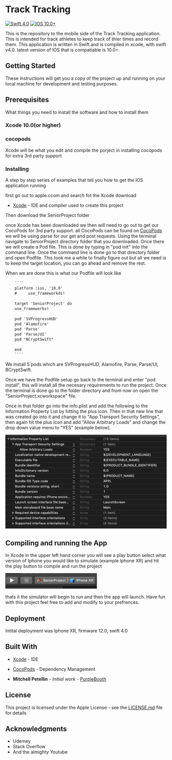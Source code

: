 # Track Tracking


[![Swift 4.0](https://img.shields.io/badge/Swift-4.0-brightgreen.svg?style=flat)](https://github.com/dwyl/esta/issues) [![IOS 10.0+](https://img.shields.io/badge/IOS-10.0-brightgreen.svg?style=flat)](https://github.com/dwyl/esta/issues)

This is the repository to the mobile side of the Track Tracking application. This is intended for track athletes to keep track of thier times and record them. This application is written in Swift and is compiled in xcode, with swift v4.0. latest version of IOS that is compatiable is 10.0+.

## Getting Started

These instructions will get you a copy of the project up and running on your local machine for development and testing purposes.

## Prerequisites

What things you need to install the software and how to install them

### Xcode 10.0(or higher)
### cocopods

Xcode will be what you edit and compile the porject in
installing cocopods for extra 3rd party support

### Installing

A step by step series of examples that tell you how to get the IOS application running

first go out to apple.ccom and search fot the Xcode download
* [Xcode](https://developer.apple.com/xcode/) - IDE and compiler used to create this project

Then download the SeniorProject folder

once Xcode has been downloaded we then will need to go out to get our CocoPods for 3rd party support.
        all CocoPods can be found on [CocoPods](https://cocoapods.org)
        we will be using parse for our get and post requests.
        Using the terminal navigate to SeniorProject directory folder that you downloaded.
        Once there we will create a Pod file. This is done by typing in "pod init" into the command line.
        Once the command line is done go to that directory folder and open Podfile.
        This took me a while to finally figure out but all we need is to keep the target location, you can go ahead
        and remove the rest.
        
   When we are done this is what our Podfile will look like 
   
        ````
        platform :ios, '10.0'
        #     use_frameworkds!

        target 'SeniorProject' do
        use_frameworks!

        pod 'SVProgressHUD'
        pod 'Alamofire'
        pod 'Parse'
        pod 'Parse/UI'
        pod "BCryptSwift"

        end
        ````
   We install 5 pods which are SVProgressHUD, Alamofire, Parse, Parse/UI, BCryptSwift.
        
   Once we have the Podfile setup go back to the terminal and enter "pod install", this will install all the necesary           requirements to run the project. Once the terminal is done go to the folder directory and from now on open the "SeniorProject.xcworkspace" file.
   
Once in that folder go into the info.plist and add the following to the Information Property List by hitting the plus icon.
Then in that new line that was created go into it and change it to "App Transport Security Settings", then again hit the   plus icon and add "Allow Arbitrary Loads" and change the drop down value menu to "YES" (example below).

![alt text](https://github.com/petemi09/SeniorProjectMobile/blob/master/Other%20Projects%20that%20helped%20me%20create%20this%20application/Screen%20Shot%202019-05-09%20at%209.01.56%20AM.png)

## Compiling and running the App

In Xcode in the upper left hand corner you will see a play button select what version of Iphone you would like to simulate (example Iphone XR) and hit the play button to compile and run the project

![alt text](https://github.com/petemi09/SeniorProjectMobile/blob/master/Other%20Projects%20that%20helped%20me%20create%20this%20application/Screen%20Shot%202019-05-09%20at%209.01.27%20AM.png)

thats it the simulator will begin to run and then the app will launch. Have fun with this project feel free to add and modify to your prefrences.

## Deployment

Intital deployment was Iphone XR, firmware 12.0, swift 4.0

## Built With

* [Xcode](https://developer.apple.com/xcode/) - IDE
* [CocoPods](https://cocoapods.org) - Dependency Management


* **Mitchell Petellin** - *Initial work* - [PurpleBooth](https://github.com/petemi09)


## License

This project is licensed under the Apple License - see the [LICENSE.md](LICENSE.md) file for details

## Acknowledgments

* Udemey
* Stack Overflow
* And the almighty Youtube
